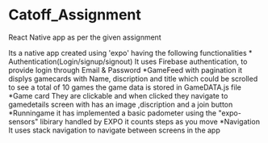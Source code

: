 # Catoff_Assignment
React Native app as per the given assignment

Its a native app created using 'expo' having the following functionalities 
      * Authentication(Login/signup/signout)
          It uses Firebase authentication, to provide login through Email & Password 
      *GameFeed with pagination
          it displys gamecards with Name, discription and title which could be scrolled to see a total of 10 games 
          the game data is stored in GameDATA.js file 
      *Game card
          They are clickable and when clicked they navigate to gamedetails screen with has an image ,discription and a join button
      *Runningame
          it has implemented a basic padometer using the "expo-sensors" libirary handled by EXPO 
          it counts steps as you move 
      *Navigation
          It uses stack navigation to navigate between screens in the app
